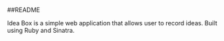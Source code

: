 ##README

Idea Box is a simple web application that allows user to record ideas.  Built using Ruby and Sinatra.
